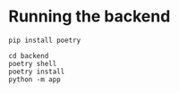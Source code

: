 # Running the backend

```
pip install poetry

cd backend
poetry shell
poetry install
python -m app
```
